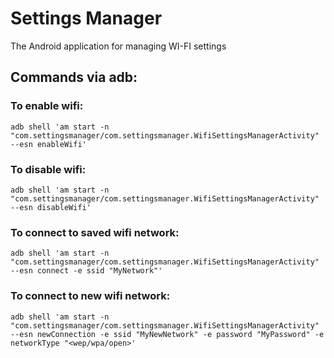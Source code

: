 # Settings Manager
The Android application for managing WI-FI settings

## Commands via adb:

### To enable wifi:
`adb shell 'am start -n "com.settingsmanager/com.settingsmanager.WifiSettingsManagerActivity" --esn enableWifi'`

### To disable wifi:
`adb shell 'am start -n "com.settingsmanager/com.settingsmanager.WifiSettingsManagerActivity" --esn disableWifi'`

### To connect to saved wifi network:
`adb shell 'am start -n "com.settingsmanager/com.settingsmanager.WifiSettingsManagerActivity" --esn connect -e ssid "MyNetwork"'`

### To connect to new wifi network:
`adb shell 'am start -n "com.settingsmanager/com.settingsmanager.WifiSettingsManagerActivity" --esn newConnection -e ssid "MyNewNetwork" -e password "MyPassword" -e networkType "<wep/wpa/open>'`
